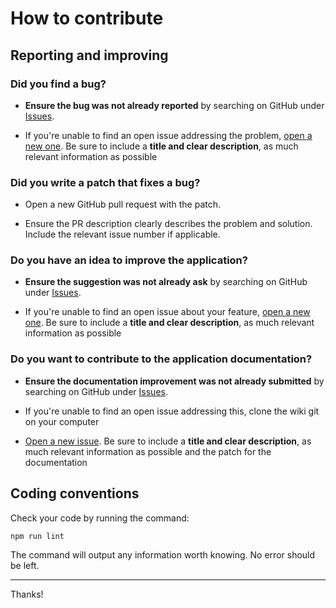 # How to contribute

## Reporting and improving

### Did you find a bug?

* **Ensure the bug was not already reported** by searching on GitHub under [Issues](https://github.com/MacFJA/svelte-expirable/issues).

* If you're unable to find an open issue addressing the problem, [open a new one](https://github.com/MacFJA/svelte-expirable/issues/new). Be sure to include a **title and clear description**, as much relevant information as possible

### Did you write a patch that fixes a bug?

* Open a new GitHub pull request with the patch.

* Ensure the PR description clearly describes the problem and solution. Include the relevant issue number if applicable.

### Do you have an idea to improve the application?

* **Ensure the suggestion was not already ask** by searching on GitHub under [Issues](https://github.com/MacFJA/svelte-expirable/issues).

* If you're unable to find an open issue about your feature, [open a new one](https://github.com/MacFJA/svelte-expirable/issues/new). Be sure to include a **title and clear description**, as much relevant information as possible

### Do you want to contribute to the application documentation?

* **Ensure the documentation improvement was not already submitted** by searching on GitHub under [Issues](https://github.com/MacFJA/svelte-expirable/issues).

* If you're unable to find an open issue addressing this, clone the wiki git on your computer

* [Open a new issue](https://github.com/MacFJA/svelte-expirable/issues/new). Be sure to include a **title and clear description**, as much relevant information as possible and the patch for the documentation

## Coding conventions

Check your code by running the command:
```sh
npm run lint
```
The command will output any information worth knowing. No error should be left.

----

Thanks!